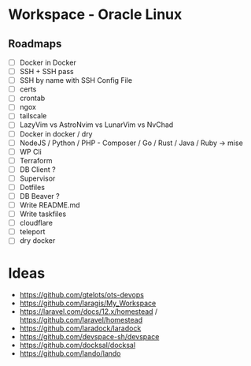 # Workspace - Oracle Linux

## Roadmaps

- [ ] Docker in Docker
- [ ] SSH + SSH pass
- [ ] SSH by name with SSH Config File
- [ ] certs
- [ ] crontab
- [ ] ngox
- [ ] tailscale
- [ ] LazyVim vs AstroNvim vs LunarVim vs NvChad
- [ ] Docker in docker / dry
- [ ] NodeJS / Python / PHP - Composer / Go / Rust / Java / Ruby -> mise
- [ ] WP Cli
- [ ] Terraform
- [ ] DB Client ?
- [ ] Supervisor
- [ ] Dotfiles
- [ ] DB Beaver ?
- [ ] Write README.md
- [ ] Write taskfiles
- [ ] cloudflare
- [ ] teleport
- [ ] dry docker

# Ideas

- https://github.com/gtelots/ots-devops
- https://github.com/laragis/My_Workspace
- https://laravel.com/docs/12.x/homestead / https://github.com/laravel/homestead
- https://github.com/laradock/laradock
- https://github.com/devspace-sh/devspace
- https://github.com/docksal/docksal
- https://github.com/lando/lando